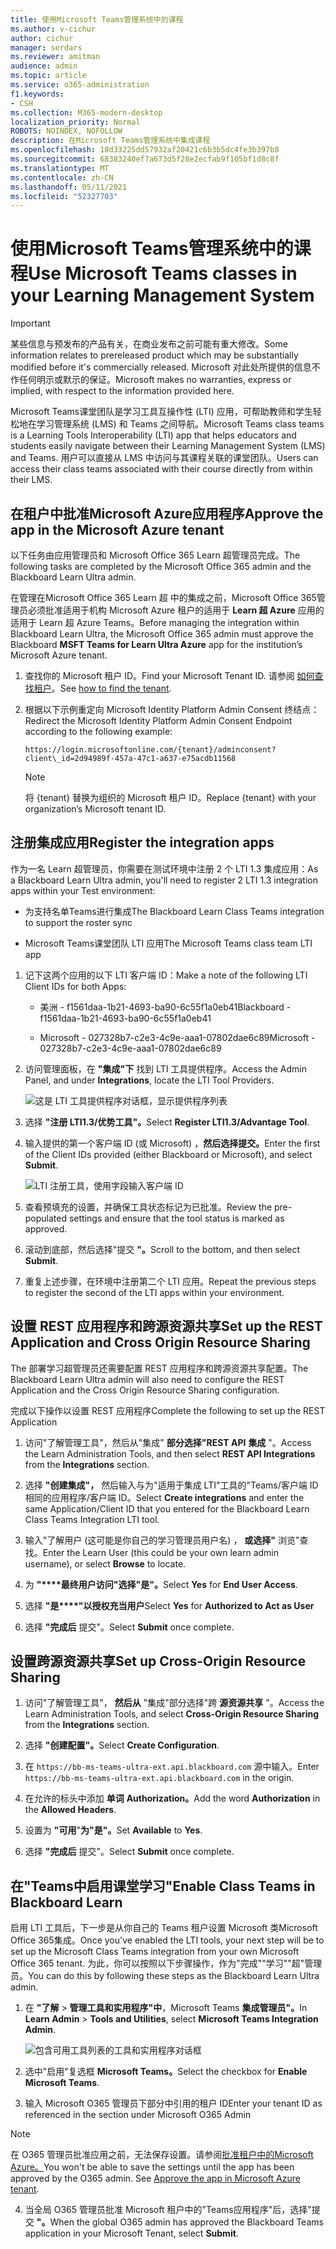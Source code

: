 ```yaml
---
title: 使用Microsoft Teams管理系统中的课程
ms.author: v-cichur
author: cichur
manager: serdars
ms.reviewer: amitman
audience: admin
ms.topic: article
ms.service: o365-administration
f1.keywords:
- CSH
ms.collection: M365-modern-desktop
localization_priority: Normal
ROBOTS: NOINDEX, NOFOLLOW
description: 在Microsoft Teams管理系统中集成课程
ms.openlocfilehash: 18d33225dd57932af20421c6b3b5dc4fe3b397b8
ms.sourcegitcommit: 68383240ef7a673d5f28e2ecfab9f105bf1d8c8f
ms.translationtype: MT
ms.contentlocale: zh-CN
ms.lasthandoff: 05/11/2021
ms.locfileid: "52327703"
---
```

# <a name="use-microsoft-teams-classes-in-your-learning-management-system"></a><span data-ttu-id="684eb-103">使用Microsoft Teams管理系统中的课程</span><span class="sxs-lookup"><span data-stu-id="684eb-103">Use Microsoft Teams classes in your Learning Management System</span></span>

> [!IMPORTANT]
> <span data-ttu-id="684eb-104">某些信息与预发布的产品有关，在商业发布之前可能有重大修改。</span><span class="sxs-lookup"><span data-stu-id="684eb-104">Some information relates to prereleased product which may be substantially modified before it's commercially released.</span></span> <span data-ttu-id="684eb-105">Microsoft 对此处所提供的信息不作任何明示或默示的保证。</span><span class="sxs-lookup"><span data-stu-id="684eb-105">Microsoft makes no warranties, express or implied, with respect to the information provided here.</span></span>

<span data-ttu-id="684eb-106">Microsoft Teams课堂团队是学习工具互操作性 (LTI) 应用，可帮助教师和学生轻松地在学习管理系统 (LMS) 和 Teams 之间导航。</span><span class="sxs-lookup"><span data-stu-id="684eb-106">Microsoft Teams class teams is a Learning Tools Interoperability (LTI) app that helps educators and students easily navigate between their Learning Management System (LMS) and Teams.</span></span> <span data-ttu-id="684eb-107">用户可以直接从 LMS 中访问与其课程关联的课堂团队。</span><span class="sxs-lookup"><span data-stu-id="684eb-107">Users can access their class teams associated with their course directly from within their LMS.</span></span>

## <a name="approve-the-app-in-the-microsoft-azure-tenant"></a><span data-ttu-id="684eb-108">在租户中批准Microsoft Azure应用程序</span><span class="sxs-lookup"><span data-stu-id="684eb-108">Approve the app in the Microsoft Azure tenant</span></span>

<span data-ttu-id="684eb-109">以下任务由应用管理员和 Microsoft Office 365 Learn 超管理员完成。</span><span class="sxs-lookup"><span data-stu-id="684eb-109">The following tasks are completed by the Microsoft Office 365 admin and the Blackboard Learn Ultra admin.</span></span>

<span data-ttu-id="684eb-110">在管理在Microsoft Office 365 Learn 超 中的集成之前，Microsoft Office 365管理员必须批准适用于机构 Microsoft Azure 租户的适用于 **Learn 超 Azure** 应用的适用于 Learn 超 Azure Teams。</span><span class="sxs-lookup"><span data-stu-id="684eb-110">Before managing the integration within Blackboard Learn Ultra, the Microsoft Office 365 admin must approve the Blackboard **MSFT Teams for Learn Ultra Azure** app for the institution’s Microsoft Azure tenant.</span></span>

1. <span data-ttu-id="684eb-111">查找你的 Microsoft 租户 ID。</span><span class="sxs-lookup"><span data-stu-id="684eb-111">Find your Microsoft Tenant ID.</span></span> <span data-ttu-id="684eb-112">请参阅 [如何查找租户](/azure/active-directory/fundamentals/active-directory-how-to-find-tenant)。</span><span class="sxs-lookup"><span data-stu-id="684eb-112">See [how to find the tenant](/azure/active-directory/fundamentals/active-directory-how-to-find-tenant).</span></span>

2. <span data-ttu-id="684eb-113">根据以下示例重定向 Microsoft Identity Platform Admin Consent 终结点：</span><span class="sxs-lookup"><span data-stu-id="684eb-113">Redirect the Microsoft Identity Platform Admin Consent Endpoint according to the following example:</span></span>

   `https://login.microsoftonline.com/{tenant}/adminconsent?client\_id=2d94989f-457a-47c1-a637-e75acdb11568`

   > [!NOTE]
   > <span data-ttu-id="684eb-114">将 {tenant} 替换为组织的 Microsoft 租户 ID。</span><span class="sxs-lookup"><span data-stu-id="684eb-114">Replace {tenant} with your organization’s Microsoft tenant ID.</span></span>

## <a name="register-the-integration-apps"></a><span data-ttu-id="684eb-115">注册集成应用</span><span class="sxs-lookup"><span data-stu-id="684eb-115">Register the integration apps</span></span>

<span data-ttu-id="684eb-116">作为一名 Learn 超管理员，你需要在测试环境中注册 2 个 LTI 1.3 集成应用：</span><span class="sxs-lookup"><span data-stu-id="684eb-116">As a Blackboard Learn Ultra admin, you'll need to register 2 LTI 1.3 integration apps within your Test environment:</span></span>

- <span data-ttu-id="684eb-117">为支持名单Teams进行集成</span><span class="sxs-lookup"><span data-stu-id="684eb-117">The Blackboard Learn Class Teams integration to support the roster sync</span></span>

- <span data-ttu-id="684eb-118">Microsoft Teams课堂团队 LTI 应用</span><span class="sxs-lookup"><span data-stu-id="684eb-118">The Microsoft Teams class team LTI app</span></span>

1. <span data-ttu-id="684eb-119">记下这两个应用的以下 LTI 客户端 ID：</span><span class="sxs-lookup"><span data-stu-id="684eb-119">Make a note of the following LTI Client IDs for both Apps:</span></span>

    - <span data-ttu-id="684eb-120">美洲 - f1561daa-1b21-4693-ba90-6c55f1a0eb41</span><span class="sxs-lookup"><span data-stu-id="684eb-120">Blackboard - f1561daa-1b21-4693-ba90-6c55f1a0eb41</span></span>

    - <span data-ttu-id="684eb-121">Microsoft - 027328b7-c2e3-4c9e-aaa1-07802dae6c89</span><span class="sxs-lookup"><span data-stu-id="684eb-121">Microsoft - 027328b7-c2e3-4c9e-aaa1-07802dae6c89</span></span>

2. <span data-ttu-id="684eb-122">访问管理面板，在 **"集成"下** 找到 LTI 工具提供程序。</span><span class="sxs-lookup"><span data-stu-id="684eb-122">Access the Admin Panel, and under **Integrations**, locate the LTI Tool Providers.</span></span>

   ![这是 LTI 工具提供程序对话框，显示提供程序列表](../media/lti-media/lti-tool-providers.png)

3. <span data-ttu-id="684eb-124">选择 **"注册 LTI1.3/优势工具"。**</span><span class="sxs-lookup"><span data-stu-id="684eb-124">Select **Register LTI1.3/Advantage Tool**.</span></span>

4. <span data-ttu-id="684eb-125">输入提供的第一个客户端 ID (或 Microsoft) ，**然后选择提交。**</span><span class="sxs-lookup"><span data-stu-id="684eb-125">Enter the first of the Client IDs provided (either Blackboard or Microsoft), and select **Submit**.</span></span>

   ![LTI 注册工具，使用字段输入客户端 ID](../media/lti-media/register-tool.png)

5. <span data-ttu-id="684eb-127">查看预填充的设置，并确保工具状态标记为已批准。</span><span class="sxs-lookup"><span data-stu-id="684eb-127">Review the pre-populated settings and ensure that the tool status is marked as approved.</span></span>

6. <span data-ttu-id="684eb-128">滚动到底部，然后选择"提交 **"。**</span><span class="sxs-lookup"><span data-stu-id="684eb-128">Scroll to the bottom, and then select **Submit**.</span></span>

7. <span data-ttu-id="684eb-129">重复上述步骤，在环境中注册第二个 LTI 应用。</span><span class="sxs-lookup"><span data-stu-id="684eb-129">Repeat the previous steps to register the second of the LTI apps within your environment.</span></span>

## <a name="set-up-the-rest-application-and-cross-origin-resource-sharing"></a><span data-ttu-id="684eb-130">设置 REST 应用程序和跨源资源共享</span><span class="sxs-lookup"><span data-stu-id="684eb-130">Set up the REST Application and Cross Origin Resource Sharing</span></span>

<span data-ttu-id="684eb-131">The 部署学习超管理员还需要配置 REST 应用程序和跨源资源共享配置。</span><span class="sxs-lookup"><span data-stu-id="684eb-131">The Blackboard Learn Ultra admin will also need to configure the REST Application and the Cross Origin Resource Sharing configuration.</span></span>

<span data-ttu-id="684eb-132">完成以下操作以设置 REST 应用程序</span><span class="sxs-lookup"><span data-stu-id="684eb-132">Complete the following to set up the REST Application</span></span>

1. <span data-ttu-id="684eb-133">访问"了解管理工具"，然后从"集成" **部分选择"REST API** **集成** "。</span><span class="sxs-lookup"><span data-stu-id="684eb-133">Access the Learn Administration Tools, and then select **REST API Integrations** from the **Integrations** section.</span></span>

2. <span data-ttu-id="684eb-134">选择 **"创建集成"，** 然后输入与为"适用于集成 LTI"工具的"Teams/客户端 ID 相同的应用程序/客户端 ID。</span><span class="sxs-lookup"><span data-stu-id="684eb-134">Select **Create integrations** and enter the same Application/Client ID that you entered for the Blackboard Learn Class Teams Integration LTI tool.</span></span>

3. <span data-ttu-id="684eb-135">输入"了解用户 (这可能是你自己的学习管理员用户名) ， **或选择"** 浏览"查找。</span><span class="sxs-lookup"><span data-stu-id="684eb-135">Enter the Learn User (this could be your own learn admin username), or select **Browse** to locate.</span></span>

4. <span data-ttu-id="684eb-136">为 **"\*\*\*\*最终用户访问"选择"是"。**</span><span class="sxs-lookup"><span data-stu-id="684eb-136">Select **Yes** for **End User Access**.</span></span>

5. <span data-ttu-id="684eb-137">选择 **"是\*\*\*\*"以授权充当用户**</span><span class="sxs-lookup"><span data-stu-id="684eb-137">Select **Yes** for **Authorized to Act as User**</span></span>

6. <span data-ttu-id="684eb-138">选择 **"完成后** 提交"。</span><span class="sxs-lookup"><span data-stu-id="684eb-138">Select **Submit** once complete.</span></span>

## <a name="set-up-cross-origin-resource-sharing"></a><span data-ttu-id="684eb-139">设置跨源资源共享</span><span class="sxs-lookup"><span data-stu-id="684eb-139">Set up Cross-Origin Resource Sharing</span></span>

1. <span data-ttu-id="684eb-140">访问"了解管理工具"， **然后从** "集成"部分选择"跨 **源资源共享** "。</span><span class="sxs-lookup"><span data-stu-id="684eb-140">Access the Learn Administration Tools, and select **Cross-Origin Resource Sharing** from the **Integrations** section.</span></span>

2. <span data-ttu-id="684eb-141">选择 **"创建配置"。**</span><span class="sxs-lookup"><span data-stu-id="684eb-141">Select **Create Configuration**.</span></span>

3. <span data-ttu-id="684eb-142">在 `https://bb-ms-teams-ultra-ext.api.blackboard.com` 源中输入。</span><span class="sxs-lookup"><span data-stu-id="684eb-142">Enter `https://bb-ms-teams-ultra-ext.api.blackboard.com` in the origin.</span></span>

4. <span data-ttu-id="684eb-143">在允许的标头中添加 **单词** **Authorization。**</span><span class="sxs-lookup"><span data-stu-id="684eb-143">Add the word **Authorization** in the **Allowed Headers**.</span></span>

5. <span data-ttu-id="684eb-144">设置为 **"可用**"**为"是"。**</span><span class="sxs-lookup"><span data-stu-id="684eb-144">Set **Available** to **Yes**.</span></span>

6. <span data-ttu-id="684eb-145">选择 **"完成后** 提交"。</span><span class="sxs-lookup"><span data-stu-id="684eb-145">Select **Submit** once complete.</span></span>

## <a name="enable-class-teams-in-blackboard-learn"></a><span data-ttu-id="684eb-146">在"Teams中启用课堂学习"</span><span class="sxs-lookup"><span data-stu-id="684eb-146">Enable Class Teams in Blackboard Learn</span></span>

<span data-ttu-id="684eb-147">启用 LTI 工具后，下一步是从你自己的 Teams 租户设置 Microsoft 类Microsoft Office 365集成。</span><span class="sxs-lookup"><span data-stu-id="684eb-147">Once you've enabled the LTI tools, your next step will be to set up the Microsoft Class Teams integration from your own Microsoft Office 365 tenant.</span></span> <span data-ttu-id="684eb-148">为此，你可以按照以下步骤操作，作为"完成""学习""超"管理员。</span><span class="sxs-lookup"><span data-stu-id="684eb-148">You can do this by following these steps as the Blackboard Learn Ultra admin.</span></span>

1. <span data-ttu-id="684eb-149">在 **"了解**  >  **管理工具和实用程序"中**，Microsoft Teams **集成管理员"。**</span><span class="sxs-lookup"><span data-stu-id="684eb-149">In **Learn Admin** > **Tools and Utilities**, select **Microsoft Teams Integration Admin**.</span></span>

   ![包含可用工具列表的工具和实用程序对话框](../media/lti-media/tools-utilities.png)

2. <span data-ttu-id="684eb-151">选中"启用"复选框 **Microsoft Teams。**</span><span class="sxs-lookup"><span data-stu-id="684eb-151">Select the checkbox for **Enable Microsoft Teams**.</span></span>

3. <span data-ttu-id="684eb-152">输入 Microsoft O365 管理员下部分中引用的租户 ID</span><span class="sxs-lookup"><span data-stu-id="684eb-152">Enter your tenant ID as referenced in the section under Microsoft O365 Admin</span></span>

 > [!NOTE]
 > <span data-ttu-id="684eb-153">在 O365 管理员批准应用之前，无法保存设置。请参阅[批准租户中的Microsoft Azure。](#approve-the-app-in-the-microsoft-azure-tenant)</span><span class="sxs-lookup"><span data-stu-id="684eb-153">You won't be able to save the settings until the app has been approved by the O365 admin. See [Approve the app in Microsoft Azure tenant](#approve-the-app-in-the-microsoft-azure-tenant).</span></span>

4. <span data-ttu-id="684eb-154">当全局 O365 管理员批准 Microsoft 租户中的"Teams应用程序"后，选择"提交 **"。**</span><span class="sxs-lookup"><span data-stu-id="684eb-154">When the global O365 admin has approved the Blackboard Teams application in your Microsoft Tenant, select **Submit**.</span></span>
